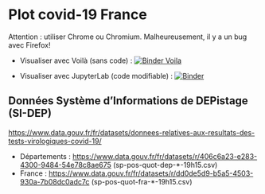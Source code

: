 # Plot covid-19 France

Attention : utiliser Chrome ou Chromium. Malheureusement, il y a un bug avec Firefox!

- Visualiser avec Voilà (sans code) :
[![Binder Voila](https://mybinder.org/badge_logo.svg)](https://mybinder.org/v2/gh/paugier/plot-covid19/master?urlpath=%2Fvoila%2Frender%2Fplot_covid19.ipynb)

- Visualiser avec JupyterLab (code modifiable) :
[![Binder](https://mybinder.org/badge_logo.svg)](https://mybinder.org/v2/gh/paugier/plot-covid19/master?filepath=plot_covid19.ipynb)

## Données Système d’Informations de DEPistage (SI-DEP)

https://www.data.gouv.fr/fr/datasets/donnees-relatives-aux-resultats-des-tests-virologiques-covid-19/

- Départements : https://www.data.gouv.fr/fr/datasets/r/406c6a23-e283-4300-9484-54e78c8ae675 (sp-pos-quot-dep-*-19h15.csv)
- France : https://www.data.gouv.fr/fr/datasets/r/dd0de5d9-b5a5-4503-930a-7b08dc0adc7c (sp-pos-quot-fra-*-19h15.csv)
